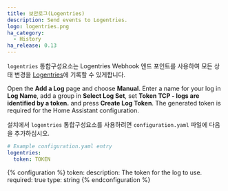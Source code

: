 ```yaml
---
title: 보안로그(Logentries)
description: Send events to Logentries.
logo: logentries.png
ha_category:
  - History
ha_release: 0.13
---
```


`logentries` 통합구성요소는 Logentries Webhook 엔드 포인트를 사용하여 모든 상태 변경을 [Logentries](http://logentries.com/)에 기록할 수 있게합니다.

Open the **Add a Log** page and choose **Manual**. Enter a name for your log in **Log Name**, add a group in **Select Log Set**, set **Token TCP - logs are identified by a token.** and press **Create Log Token**. The generated token is required for the Home Assistant configuration.

설치에서 `logentries` 통합구성요소를 사용하려면 `configuration.yaml` 파일에 다음을 추가하십시오.

```yaml
# Example configuration.yaml entry
logentries:
  token: TOKEN
```

{% configuration %}
token:
  description: The token for the log to use.
  required: true
  type: string
{% endconfiguration %}
